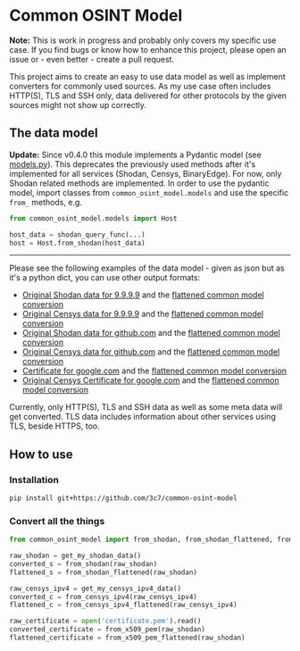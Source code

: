 # Common OSINT Model
**Note:** This is work in progress and probably only covers my specific use case. If you find bugs or know how to
enhance this project, please open an issue or - even better - create a pull request.  
  
This project aims to create an easy to use data model as well as implement converters for commonly used sources. As my
use case often includes HTTP(S), TLS and SSH only, data delivered for other protocols by the given sources might not
show up correctly.

## The data model
**Update:**  Since v0.4.0 this module implements a Pydantic model (see [models.py](common_osint_model/models.py)). This deprecates the previously used methods after it's implemented for all services (Shodan, Censys, BinaryEdge). For now, only Shodan related methods are implemented. In order to use the pydantic model, import classes from `common_osint_model.models` and use the specific `from_` methods, e.g.
```python
from common_osint_model.models import Host

host_data = shodan_query_func(...)
host = Host.from_shodan(host_data)
```
---
Please see the following examples of the data model - given as json but as it's a python dict, you can use other output
formats:

 - [Original Shodan data for 9.9.9.9](test_data/9.9.9.9_shodan.json) and the [flattened common model conversion](test_data/9.9.9.9_shodan_flattened.json)
 - [Original Censys data for 9.9.9.9](test_data/9.9.9.9_censys.json) and the [flattened common model conversion](test_data/9.9.9.9_censys_flattened.json)
 - [Original Shodan data for github.com](test_data/140.82.118.4_shodan.json) and the [flattened common model conversion](test_data/140.82.118.4_shodan_flattened.json) 
 - [Original Censys data for github.com](test_data/140.82.118.4_censys.json) and the [flattened common model conversion](test_data/140.82.118.4_censys_flattened.json)
 - [Certificate for google.com](test_data/www-google-com.pem) and the [flattened common model conversion](test_data/www-google-com_flattened.pem)
 - [Original Censys Certificate for google.com](test_data/www-google-com_censys.json) and the [flattened common model conversion](test_data/www-google-com_censys_flattened.json) 

Currently, only HTTP(S), TLS and SSH data as well as some meta data will get converted. TLS data includes information about other services using TLS, beside HTTPS, too.

## How to use

### Installation
```bash
pip install git+https://github.com/3c7/common-osint-model
```

### Convert all the things
```python
from common_osint_model import from_shodan, from_shodan_flattened, from_censys_ipv4, from_censys_ipv4_flattened, from_x509_pem, from_x509_pem_flattened

raw_shodan = get_my_shodan_data()
converted_s = from_shodan(raw_shodan)
flattened_s = from_shodan_flattened(raw_shodan)

raw_censys_ipv4 = get_my_censys_ipv4_data()
converted_c = from_censys_ipv4(raw_censys_ipv4)
flattened_c = from_censys_ipv4_flattened(raw_censys_ipv4)

raw_certificate = open('certificate.pem').read()
converted_certificate = from_x509_pem(raw_shodan)
flattened_certificate = from_x509_pem_flattened(raw_shodan)
```

